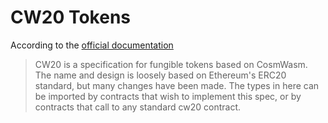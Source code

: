 # CW20 Tokens

According to the [official documentation](https://docs.rs/crate/cw20/0.2.3)

> CW20 is a specification for fungible tokens based on CosmWasm. The name and design is loosely based on Ethereum's ERC20 standard, but many changes have been made. The types in here can be imported by contracts that wish to implement this spec, or by contracts that call to any standard cw20 contract.
